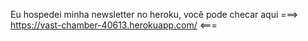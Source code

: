 Eu hospedei minha newsletter no heroku, você pode checar aqui ===> https://vast-chamber-40613.herokuapp.com/ <===
